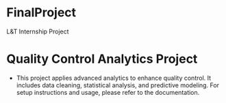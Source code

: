 # FinalProject
L&amp;T Internship Project
# Quality Control Analytics Project
- This project applies advanced analytics to enhance quality control. It includes data cleaning, statistical analysis, and predictive modeling. For setup instructions and usage, please refer to the documentation.
